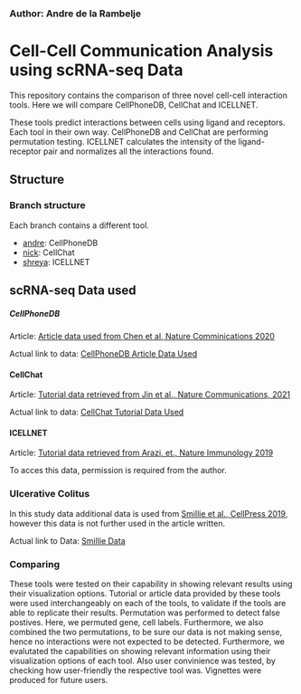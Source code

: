 ### Author: Andre de la Rambelje
# Cell-Cell Communication Analysis using scRNA-seq Data
This repository contains the comparison of three novel cell-cell interaction tools. Here we will compare CellPhoneDB, CellChat and ICELLNET. 

These tools predict interactions between cells using ligand and receptors. Each tool in their own way. CellPhoneDB and CellChat are performing permutation testing. ICELLNET calculates the intensity of the ligand-receptor pair and normalizes all the interactions found.

## Structure
### Branch structure
Each branch contains a different tool.
- [andre](https://github.com/madelarambelje/Cell_Cell/tree/andre): CellPhoneDB
- [nick](https://github.com/madelarambelje/Cell_Cell/tree/nick): CellChat
- [shreya](https://github.com/madelarambelje/Cell_Cell/tree/shreya): ICELLNET

## scRNA-seq Data used

##### CellPhoneDB
Article: [Article data used from Chen et al, Nature Comminications 2020](https://europepmc.org/article/pmc/pmc7545162#MOESM1)

Actual link to data: [CellPhoneDB Article Data Used](https://europepmc.org/articles/PMC7545162/bin/41467_2020_18916_MOESM2_ESM.zip)
#### CellChat
Article: [Tutorial data retrieved from Jin et al., Nature Communications, 2021](https://doi.org/10.1038/s41467-021-21246-9) 

Actual link to data: [CellChat Tutorial Data Used](https://drive.google.com/file/d/1TYsGayCEFa1E2B6HbBb5ctoqMn_ejp4z/view?usp=sharing)
#### ICELLNET
Article: [Tutorial data retrieved from Arazi, et., Nature Immunology 2019](https://www.ncbi.nlm.nih.gov/pmc/articles/PMC6726437/)

To acces this data, permission is required from the author.


### Ulcerative Colitus
In this study data additional data is used from [Smillie et al., CellPress 2019](https://pubmed.ncbi.nlm.nih.gov/31348891/), however this data is not further used in the article written.

Actual link to Data: [Smillie Data](https://www.dropbox.com/sh/dn4gwdww8pmfebf/AACXYu8rda5LoLwuCZ8aZXfma?dl=0)

### Comparing 
These tools were tested on their capability in showing relevant results using their visualization options.
Tutorial or article data provided by these tools were used interchangeably on each of the tools, to validate if the tools are able to replicate their results. 
Permutation was performed to detect false postives. Here, we permuted gene, cell labels. Furthermore, we also combined the two permutations, to be sure our data is not making sense, hence no interactions were not expected to be detected. Furthermore, we evalutated the capabilities on showing relevant information using their visualization options of each tool. Also user convinience was tested, by checking how user-friendly the respective tool was. Vignettes were produced for future users.



